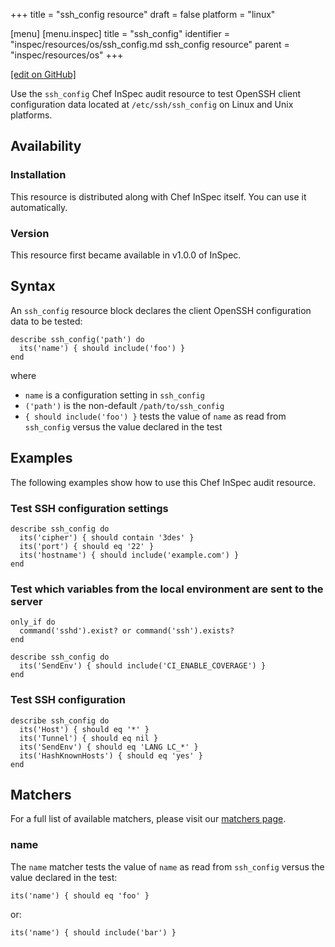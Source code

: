+++
title = "ssh_config resource"
draft = false
platform = "linux"

[menu]
  [menu.inspec]
    title = "ssh_config"
    identifier = "inspec/resources/os/ssh_config.md ssh_config resource"
    parent = "inspec/resources/os"
+++

[\[edit on GitHub\]](https://github.com/inspec/inspec/blob/master/docs-chef-io/content/inspec/resources/ssh_config.md)

Use the `ssh_config` Chef InSpec audit resource to test OpenSSH client configuration data located at `/etc/ssh/ssh_config` on Linux and Unix platforms.

## Availability

### Installation

This resource is distributed along with Chef InSpec itself. You can use it automatically.

### Version

This resource first became available in v1.0.0 of InSpec.

## Syntax

An `ssh_config` resource block declares the client OpenSSH configuration data to be tested:

    describe ssh_config('path') do
      its('name') { should include('foo') }
    end

where

- `name` is a configuration setting in `ssh_config`
- `('path')` is the non-default `/path/to/ssh_config`
- `{ should include('foo') }` tests the value of `name` as read from `ssh_config` versus the value declared in the test

## Examples

The following examples show how to use this Chef InSpec audit resource.

### Test SSH configuration settings

    describe ssh_config do
      its('cipher') { should contain '3des' }
      its('port') { should eq '22' }
      its('hostname') { should include('example.com') }
    end

### Test which variables from the local environment are sent to the server

    only_if do
      command('sshd').exist? or command('ssh').exists?
    end

    describe ssh_config do
      its('SendEnv') { should include('CI_ENABLE_COVERAGE') }
    end

### Test SSH configuration

    describe ssh_config do
      its('Host') { should eq '*' }
      its('Tunnel') { should eq nil }
      its('SendEnv') { should eq 'LANG LC_*' }
      its('HashKnownHosts') { should eq 'yes' }
    end

## Matchers

For a full list of available matchers, please visit our [matchers page](/inspec/matchers/).

### name

The `name` matcher tests the value of `name` as read from `ssh_config` versus the value declared in the test:

    its('name') { should eq 'foo' }

or:

    its('name') { should include('bar') }
